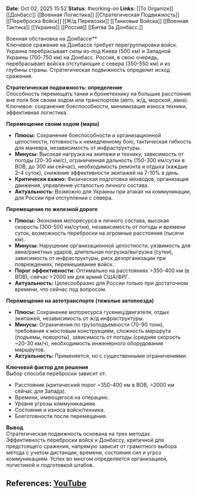 **Date**: Oct 02, 2025 15:52
**Status**: #working-on
**Links**: [[To Organize]] [[Донбасс]] [[Военная Логистика]] [[Стратегическая Подвижность]] [[Переброска Войск]] [[Ж/д Перевозки]] [[Танковые Войска]] [[Военная Тактика]] [[Украина]] [[Россия]] [[Битва За Донбасс.]]

Военная обстановка на Донбассе**  
Ключевое сражение на Донбассе требует перегруппировки войск. Украина перебрасывает силы из-под Киева (500 км) и Западной Украины (700-750 км) на Донбасс. Россия, в свою очередь, перебрасывает войска отступающие с севера (350-550 км) и из глубины страны. Стратегическая подвижность определит исход сражения.

**Стратегическая подвижность: определение**  
Способность перемещать танки и бронетехнику на большие расстояния вне поля боя своим ходом или транспортом (авто, ж/д, морской, авиа). Ключевое: сохранение боеспособности, минимизация износа техники, эффективная логистика.

**Перемещение своим ходом (марш)**  
*   **Плюсы:** Сохранение боеспособности и организационной целостности, готовность к немедленному бою, тактическая гибкость для маневра, независимость от инфраструктуры.  
*   **Минусы:** Высокая нагрузка на экипажи и технику, зависимость от погоды (20-30 км/с), ограниченная дальность (150-300 км/сутки в ВОВ, до 300 км сейчас), необходимость ремонта и отдыха (каждые 2-4 суток), снижение эффективности экипажей на 7-10% в день.  
*   **Критически важно:** Физическая подготовка мехводов, организация движения, управление усталостью личного состава.  
*   **Актуальность:** Возможно для Украины при атаках на коммуникации, для России при отступлении с севера.

**Перемещение по железной дороге**  
*   **Плюсы:** Экономия моторесурса и личного состава, высокая скорость (300-500 км/сутки), независимость от погоды и времени суток, возможность переброски на огромные расстояния (тысячи км).  
*   **Минусы:** Нарушение организационной целостности, уязвимость для авиа/ракетных ударов, длительная погрузка/выгрузка (сутки), зависимость от инфраструктуры, риск дезорганизации при повреждениях, перемешивание войск.  
*   **Порог эффективности:** Оптимально на расстояниях >350-400 км (в ВОВ), сейчас >2000 км для армий США/ФРГ.  
*   **Актуальность:** Целесообразно для России только при достаточном времени, что сейчас под вопросом.

**Перемещение на автотранспорте (тяжелые автопоезда)**  
*   **Плюсы:** Сохранение моторесурса гусениц/двигателя, отдых экипажей, независимость от ж/д инфраструктуры.  
*   **Минусы:** Ограничения по грузоподъемности (70-90 тонн), требования к мостовым конструкциям, сложность маршрута (подъемы, повороты), зависимость от погоды (средняя скорость ~20-30 км/ч), необходимость инженерного оборудования маршрутов.  
*   **Актуальность:** Применяется, но с существенными ограничениями.

**Ключевой фактор для решения**  
Выбор способа переброски зависит от:  
*   Расстояния (критический порог ~350-400 км в ВОВ, >2000 км сейчас для Запада).  
*   Времени, имеющегося на операцию.  
*   Уровня угрозы коммуникациям.  
*   Состояния и износа войск/техники.  
*   Боеготовности после перемещения.

**Вывод**  
Стратегическая подвижность основана на трех методах. Эффективность переброски войск к Донбассу, критичной для предстоящего сражения, напрямую зависит от грамотного выбора метода с учетом дистанции, времени, состояния сил и угроз коммуникациям. Успех во многом определяется организацией, логистикой и подготовкой штабов.

## References: [YouTube](https://www.youtube.com/watch?v=aQXLbMJ34Jk)
